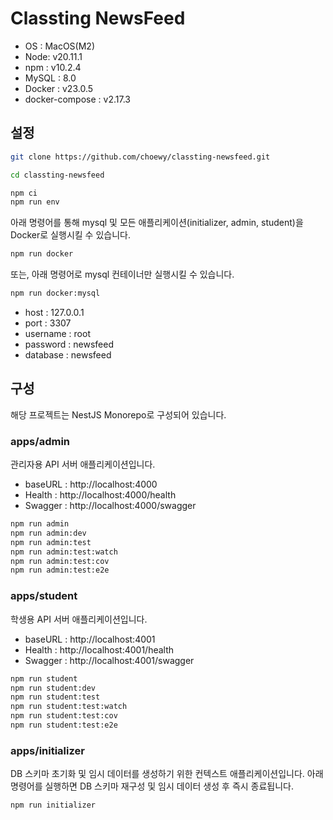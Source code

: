 # Classting NewsFeed

- OS : MacOS(M2)
- Node: v20.11.1
- npm : v10.2.4
- MySQL : 8.0
- Docker : v23.0.5
- docker-compose : v2.17.3

## 설정

```bash
git clone https://github.com/choewy/classting-newsfeed.git

cd classting-newsfeed

npm ci
npm run env
```

아래 명령어를 통해 mysql 및 모든 애플리케이션(initializer, admin, student)을 Docker로 실행시킬 수 있습니다.

```bash
npm run docker
```

또는, 아래 명령어로 mysql 컨테이너만 실행시킬 수 있습니다.

```bash
npm run docker:mysql
```

- host : 127.0.0.1
- port : 3307
- username : root
- password : newsfeed
- database : newsfeed

## 구성

해당 프로젝트는 NestJS Monorepo로 구성되어 있습니다.

### apps/admin

관리자용 API 서버 애플리케이션입니다.

- baseURL : http://localhost:4000
- Health : http://localhost:4000/health
- Swagger : http://localhost:4000/swagger

```bash
npm run admin
npm run admin:dev
npm run admin:test
npm run admin:test:watch
npm run admin:test:cov
npm run admin:test:e2e
```

### apps/student

학생용 API 서버 애플리케이션입니다.

- baseURL : http://localhost:4001
- Health : http://localhost:4001/health
- Swagger : http://localhost:4001/swagger

```bash
npm run student
npm run student:dev
npm run student:test
npm run student:test:watch
npm run student:test:cov
npm run student:test:e2e
```

### apps/initializer

DB 스키마 초기화 및 임시 데이터를 생성하기 위한 컨텍스트 애플리케이션입니다.
아래 명령어를 실행하면 DB 스키마 재구성 및 임시 데이터 생성 후 즉시 종료됩니다.

```bash
npm run initializer
```
